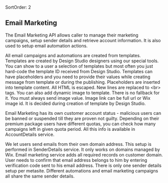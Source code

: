 SortOrder: 2
## Email Marketing

The Email Marketing API allows caller to manage their marketing campaigns, setup sender details and retrieve account information. 
It is also used to setup email automation actions.

All email campaigns and automations are created from templates. 
Templates are created by Design Studio designers using our special tools. 
You can show to a user a selection of templates but most often you just hard-code the template ID received from Design Studio.
Templates can have placeholders and you need to provide their values while creating message from template or during the publishing. 
Placeholders are inserted into template content. 
All HTML is escaped. New lines are replaced to \<br> tags.
You can also add dynamic image to template. There is no fallback for it. You must always send image value.
Image link can be full url or Wix image id. It is decided during creation of template by Design Studio.

Email Marketing has its own customer account status - malicious users can be banned or suspended till they are proven not guilty. 
Depending on their premium package users have different quotas, you can check how many campaigns left in given quota period.
All this info is available in AccountDetails service.

We let users send emails from their own domain address. This setup is performed in SenderDetails service. 
It only works on domains managed by Wix. Email marketing service adds all required records on customer domain.
User needs to confirm that email address belongs to him by entering verification code sent to his email address.
There is only one sender details setup per metasite. 
Different automations and email marketing campaigns all share the same sender details.

 